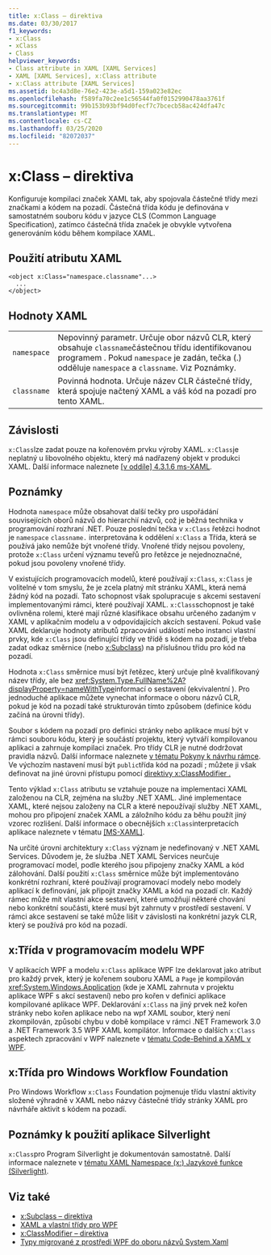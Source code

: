 ```yaml
---
title: x:Class – direktiva
ms.date: 03/30/2017
f1_keywords:
- x:Class
- xClass
- Class
helpviewer_keywords:
- Class attribute in XAML [XAML Services]
- XAML [XAML Services], x:Class attribute
- x:Class attribute [XAML Services]
ms.assetid: bc4a3d8e-76e2-423e-a5d1-159a023e82ec
ms.openlocfilehash: f589fa70c2ee1c56544fa0f0152990478aa3761f
ms.sourcegitcommit: 99b153b93bf94d0fecf7c7bcecb58ac424dfa47c
ms.translationtype: MT
ms.contentlocale: cs-CZ
ms.lasthandoff: 03/25/2020
ms.locfileid: "82072037"
---
```

# <a name="xclass-directive"></a>x:Class – direktiva
Konfiguruje kompilaci značek XAML tak, aby spojovala částečné třídy mezi značkami a kódem na pozadí. Částečná třída kódu je definována v samostatném souboru kódu v jazyce CLS (Common Language Specification), zatímco částečná třída značek je obvykle vytvořena generováním kódu během kompilace XAML.

## <a name="xaml-attribute-usage"></a>Použití atributu XAML

```xaml
<object x:Class="namespace.classname"...>
  ...
</object>
```

## <a name="xaml-values"></a>Hodnoty XAML

|||
|-|-|
|`namespace`|Nepovinný parametr. Určuje obor názvů CLR, který obsahuje `classname`částečnou třídu identifikovanou programem . Pokud `namespace` je zadán, tečka (.) odděluje `namespace` a `classname`. Viz Poznámky.|
|`classname`|Povinná hodnota. Určuje název CLR částečné třídy, která spojuje načtený XAML a váš kód na pozadí pro tento XAML.|

## <a name="dependencies"></a>Závislosti

`x:Class`lze zadat pouze na kořenovém prvku výroby XAML. `x:Class`je neplatný u libovolného objektu, který má nadřazený objekt v produkci XAML. Další informace naleznete [ \[v oddíle\] 4.3.1.6 ms-XAML](https://docs.microsoft.com/previous-versions/msp-n-p/ff650760(v=pandp.10)).

## <a name="remarks"></a>Poznámky

Hodnota `namespace` může obsahovat další tečky pro uspořádání souvisejících oborů názvů do hierarchií názvů, což je běžná technika v programování rozhraní .NET. Pouze poslední tečka v `x:Class` řetězci hodnot je `namespace` `classname.` interpretována k oddělení `x:Class` a Třída, která se používá jako nemůže být vnořené třídy. Vnořené třídy nejsou povoleny, protože `x:Class` určení významu teveřů pro řetězce je nejednoznačné, pokud jsou povoleny vnořené třídy.

V existujících programovacích modelů, které používají `x:Class`, `x:Class` je volitelné v tom smyslu, že je zcela platný mít stránku XAML, která nemá žádný kód na pozadí. Tato schopnost však spolupracuje s akcemi sestavení implementovanými rámci, které používají XAML. `x:Class`schopnost je také ovlivněna rolemi, které mají různé klasifikace obsahu určeného zadaným v XAML v aplikačním modelu a v odpovídajících akcích sestavení. Pokud vaše XAML deklaruje hodnoty atributů zpracování událostí nebo instanci vlastní prvky, kde `x:Class` jsou definující třídy ve třídě s kódem na pozadí, je třeba zadat odkaz směrnice (nebo [x:Subclass](xsubclass-directive.md)) na příslušnou třídu pro kód na pozadí.

Hodnota `x:Class` směrnice musí být řetězec, který určuje plně kvalifikovaný název třídy, ale bez <xref:System.Type.FullName%2A?displayProperty=nameWithType>informací o sestavení (ekvivalentní ). Pro jednoduché aplikace můžete vynechat informace o oboru názvů CLR, pokud je kód na pozadí také strukturován tímto způsobem (definice kódu začíná na úrovni třídy).

Soubor s kódem na pozadí pro definici stránky nebo aplikace musí být v rámci souboru kódu, který je součástí projektu, který vytváří kompilovanou aplikaci a zahrnuje kompilaci značek. Pro třídy CLR je nutné dodržovat pravidla názvů. Další informace naleznete [v tématu Pokyny k návrhu rámce](../../../api/index.md). Ve výchozím nastavení musí být `public`třída kód na pozadí ; můžete ji však definovat na jiné úrovni přístupu pomocí [direktivy x:ClassModifier .](xclassmodifier-directive.md)

Tento výklad `x:Class` atributu se vztahuje pouze na implementaci XAML založenou na CLR, zejména na služby .NET XAML. Jiné implementace XAML, které nejsou založeny na CLR a které nepoužívají služby .NET XAML, mohou pro připojení značek XAML a záložního kódu za běhu použít jiný vzorec rozlišení. Další informace o obecnějších `x:Class`interpretacích aplikace naleznete v tématu [ \[MS-XAML\]](https://docs.microsoft.com/previous-versions/msp-n-p/ff650760(v=pandp.10)).

Na určité úrovni architektury `x:Class` význam je nedefinovaný v .NET XAML Services. Důvodem je, že služba .NET XAML Services neurčuje programovací model, podle kterého jsou připojeny značky XAML a kód zálohování. Další použití `x:Class` směrnice může být implementováno konkrétní rozhraní, které používají programovací modely nebo modely aplikací k definování, jak připojit značky XAML a kód na pozadí clr. Každý rámec může mít vlastní akce sestavení, které umožňují některé chování nebo konkrétní součásti, které musí být zahrnuty v prostředí sestavení. V rámci akce sestavení se také může lišit v závislosti na konkrétní jazyk CLR, který se používá pro kód na pozadí.

## <a name="xclass-in-the-wpf-programming-model"></a>x:Třída v programovacím modelu WPF

V aplikacích WPF a modelu `x:Class` aplikace WPF lze deklarovat jako atribut pro každý prvek, který je kořenem souboru XAML a `Page` je kompilován <xref:System.Windows.Application> (kde je XAML zahrnuta v projektu aplikace WPF s akcí sestavení) nebo pro kořen v definici aplikace kompilované aplikace WPF. Deklarování `x:Class` na jiný prvek než kořen stránky nebo kořen aplikace nebo na wpf XAML soubor, který není zkompilován, způsobí chybu v době kompilace v rámci .NET Framework 3.0 a .NET Framework 3.5 WPF XAML kompilátor. Informace o dalších `x:Class` aspektech zpracování v WPF naleznete v [tématu Code-Behind a XAML v WPF](../../framework/wpf/advanced/code-behind-and-xaml-in-wpf.md).

## <a name="xclass-for-windows-workflow-foundation"></a>x:Třída pro Windows Workflow Foundation
Pro Windows Workflow `x:Class` Foundation pojmenuje třídu vlastní aktivity složené výhradně v XAML nebo názvy částečné třídy stránky XAML pro návrháře aktivit s kódem na pozadí.

## <a name="silverlight-usage-notes"></a>Poznámky k použití aplikace Silverlight

`x:Class`pro Program Silverlight je dokumentován samostatně. Další informace naleznete v [tématu XAML Namespace (x:) Jazykové funkce (Silverlight)](https://docs.microsoft.com/previous-versions/windows/silverlight/dotnet-windows-silverlight/cc188995(v=vs.95)).

## <a name="see-also"></a>Viz také

- [x:Subclass – direktiva](xsubclass-directive.md)
- [XAML a vlastní třídy pro WPF](../../framework/wpf/advanced/xaml-and-custom-classes-for-wpf.md)
- [x:ClassModifier – direktiva](xclassmodifier-directive.md)
- [Typy migrované z prostředí WPF do oboru názvů System.Xaml](../../framework/wpf/advanced/types-migrated-from-wpf-to-system.md)
